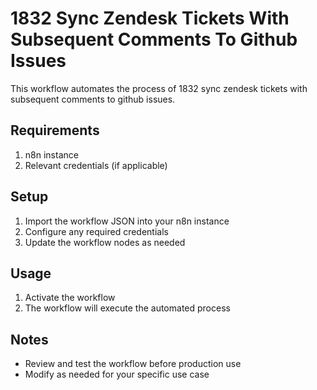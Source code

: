 # 1832 Sync Zendesk Tickets With Subsequent Comments To Github Issues

This workflow automates the process of 1832 sync zendesk tickets with subsequent comments to github issues.

## Requirements

1. n8n instance
2. Relevant credentials (if applicable)

## Setup

1. Import the workflow JSON into your n8n instance
2. Configure any required credentials
3. Update the workflow nodes as needed

## Usage

1. Activate the workflow
2. The workflow will execute the automated process

## Notes

- Review and test the workflow before production use
- Modify as needed for your specific use case
